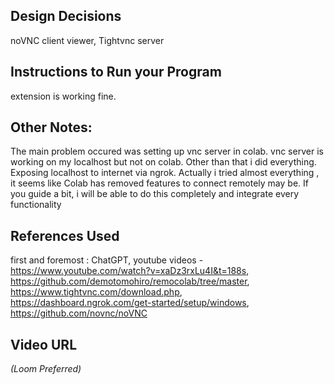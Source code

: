 ## Design Decisions
noVNC client viewer, Tightvnc server


## Instructions to Run your Program
extension is working fine. 



## Other Notes:
The main problem occured was setting up vnc server in colab. vnc server is working on my localhost but not on colab. Other than that i did everything. Exposing localhost to internet via ngrok. Actually i tried almost everything , it seems like Colab has removed features to connect remotely may be. If you guide a bit, i will be able to do this completely and integrate every functionality




## References Used
first and foremost : ChatGPT, youtube videos - https://www.youtube.com/watch?v=xaDz3rxLu4I&t=188s, https://github.com/demotomohiro/remocolab/tree/master, https://www.tightvnc.com/download.php, https://dashboard.ngrok.com/get-started/setup/windows, https://github.com/novnc/noVNC



## Video URL
*(Loom Preferred)*





